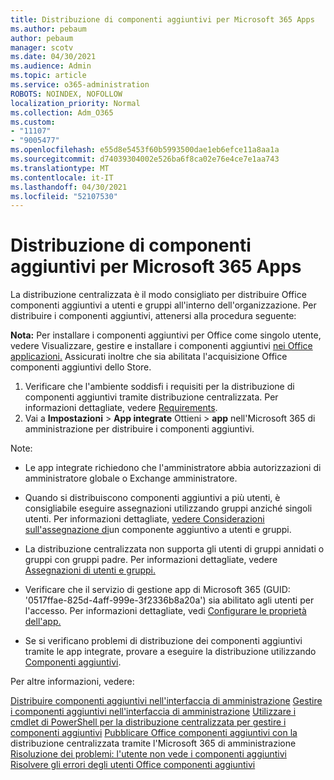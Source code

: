 ```yaml
---
title: Distribuzione di componenti aggiuntivi per Microsoft 365 Apps
ms.author: pebaum
author: pebaum
manager: scotv
ms.date: 04/30/2021
ms.audience: Admin
ms.topic: article
ms.service: o365-administration
ROBOTS: NOINDEX, NOFOLLOW
localization_priority: Normal
ms.collection: Adm_O365
ms.custom:
- "11107"
- "9005477"
ms.openlocfilehash: e55d8e5453f60b5993500dae1eb6efce11a8aa1a
ms.sourcegitcommit: d74039304002e526ba6f8ca02e76e4ce7e1aa743
ms.translationtype: MT
ms.contentlocale: it-IT
ms.lasthandoff: 04/30/2021
ms.locfileid: "52107530"
---
```

# <a name="deploying-add-ins-for-microsoft-365-apps"></a>Distribuzione di componenti aggiuntivi per Microsoft 365 Apps

La distribuzione centralizzata è il modo consigliato per distribuire Office componenti aggiuntivi a utenti e gruppi all'interno dell'organizzazione. Per distribuire i componenti aggiuntivi, attenersi alla procedura seguente:

**Nota:** Per installare i componenti aggiuntivi per Office come singolo utente, vedere Visualizzare, gestire e installare i componenti aggiuntivi [nei Office applicazioni.](https://support.microsoft.com/topic/view-manage-and-install-add-ins-in-office-programs-16278816-1948-4028-91e5-76dca5380f8d) Assicurati inoltre che sia abilitata l'acquisizione Office componenti aggiuntivi dello Store. 

1. Verificare che l'ambiente soddisfi i requisiti per la distribuzione di componenti aggiuntivi tramite distribuzione centralizzata. Per informazioni dettagliate, vedere [Requirements](https://docs.microsoft.com/microsoft-365/admin/manage/centralized-deployment-of-add-ins?#requirements).
2. Vai a **Impostazioni**  >  **App integrate** Ottieni  >  **app** nell'Microsoft 365 di amministrazione per distribuire i componenti aggiuntivi. 

Note: 

- Le app integrate richiedono che l'amministratore abbia autorizzazioni di amministratore globale o Exchange amministratore.

- Quando si distribuiscono componenti aggiuntivi a più utenti, è consigliabile eseguire assegnazioni utilizzando gruppi anziché singoli utenti. Per informazioni dettagliate, [vedere Considerazioni sull'assegnazione di](https://docs.microsoft.com/microsoft-365/admin/manage/manage-deployment-of-add-ins?view=o365-worldwide#considerations-when-assigning-an-add-in-to-users-and-groups)un componente aggiuntivo a utenti e gruppi.

- La distribuzione centralizzata non supporta gli utenti di gruppi annidati o gruppi con gruppi padre. Per informazioni dettagliate, vedere [Assegnazioni di utenti e gruppi.](https://docs.microsoft.com/microsoft-365/admin/manage/centralized-deployment-of-add-ins?view=o365-worldwide#user-and-group-assignments)

- Verificare che il servizio di gestione app di Microsoft 365 (GUID: '0517ffae-825d-4aff-999e-3f2336b8a20a') sia abilitato agli utenti per l'accesso. Per informazioni dettagliate, vedi [Configurare le proprietà dell'app.](https://docs.microsoft.com/azure/active-directory/manage-apps/add-application-portal-configure#configure-app-properties)

- Se si verificano problemi di distribuzione dei componenti aggiuntivi tramite le app integrate, provare a eseguire la distribuzione utilizzando [Componenti aggiuntivi](https://admin.microsoft.com/AdminPortal/Home?#/Settings/AddIns).

Per altre informazioni, vedere:

[Distribuire componenti aggiuntivi nell'interfaccia di amministrazione](https://docs.microsoft.com/microsoft-365/admin/manage/manage-deployment-of-add-ins) 
 [Gestire i componenti aggiuntivi nell'interfaccia di amministrazione](https://docs.microsoft.com/microsoft-365/admin/manage/manage-addins-in-the-admin-center) 
 [Utilizzare i cmdlet di PowerShell per la distribuzione centralizzata per gestire i componenti aggiuntivi](https://docs.microsoft.com/microsoft-365/enterprise/use-the-centralized-deployment-powershell-cmdlets-to-manage-add-ins) 
 [Pubblicare Office componenti aggiuntivi con la](https://docs.microsoft.com/office/dev/add-ins/publish/centralized-deployment#publish-an-office-add-in-via-centralized-deployment) distribuzione centralizzata tramite l'Microsoft 365 di amministrazione 
 [Risoluzione dei problemi: l'utente non vede i componenti aggiuntivi](https://docs.microsoft.com/office365/troubleshoot/access-management/user-not-seeing-add-ins) 
 [Risolvere gli errori degli utenti Office componenti aggiuntivi](https://docs.microsoft.com/office/dev/add-ins/testing/testing-and-troubleshooting)